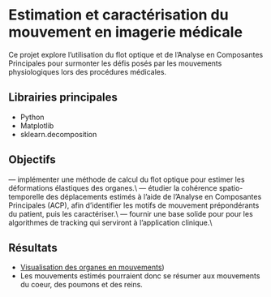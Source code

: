 # Estimation et caractérisation du mouvement en imagerie médicale

Ce projet explore l’utilisation du flot optique et de l’Analyse en Composantes Principales
pour surmonter les défis posés par les mouvements physiologiques lors des procédures
médicales.

## Librairies principales
- Python
- Matplotlib
- sklearn.decomposition

## Objectifs
— implémenter une méthode de calcul du flot optique pour estimer les déformations élastiques
des organes.\\
— étudier la cohérence spatio-temporelle des déplacements estimés à l’aide de l’Analyse
en Composantes Principales (ACP), afin d’identifier les motifs de mouvement prépondérants
du patient, puis les caractériser.\\
— fournir une base solide pour pour les algorithmes de tracking qui serviront à l’application
clinique.\\

## Résultats
- [Visualisation des organes en mouvements](https://www.youtube.com/shorts/-D0IFKWgvaU))
- Les mouvements estimés pourraient donc se résumer aux mouvements du coeur, des poumons et des reins.
